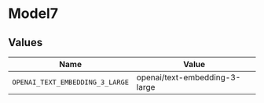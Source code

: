 # Model7


## Values

| Name                            | Value                           |
| ------------------------------- | ------------------------------- |
| `OPENAI_TEXT_EMBEDDING_3_LARGE` | openai/text-embedding-3-large   |